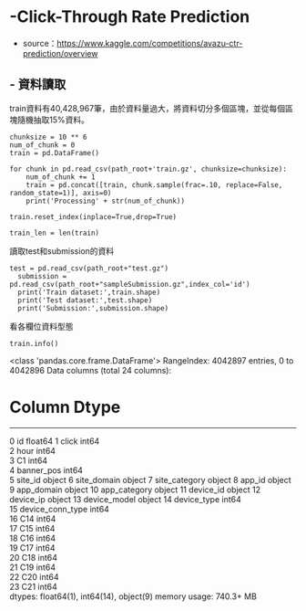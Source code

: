 # -Click-Through Rate Prediction
  - source：https://www.kaggle.com/competitions/avazu-ctr-prediction/overview

##  - 資料讀取
  train資料有40,428,967筆，由於資料量過大，將資料切分多個區塊，並從每個區塊隨機抽取15%資料。

<pre><code>chunksize = 10 ** 6
num_of_chunk = 0
train = pd.DataFrame()
    
for chunk in pd.read_csv(path_root+'train.gz', chunksize=chunksize):
    num_of_chunk += 1
    train = pd.concat([train, chunk.sample(frac=.10, replace=False, random_state=1)], axis=0)
    print('Processing' + str(num_of_chunk))     
    
train.reset_index(inplace=True,drop=True)

train_len = len(train)</code></pre>
  
  讀取test和submission的資料
  <pre><code>test = pd.read_csv(path_root+"test.gz")
  submission = pd.read_csv(path_root+"sampleSubmission.gz",index_col='id')
  print('Train dataset:',train.shape)
  print('Test dataset:',test.shape)
  print('Submission:',submission.shape)</code></pre>
  
  看各欄位資料型態
  <pre><code>train.info()</code></pre>
<class 'pandas.core.frame.DataFrame'>
RangeIndex: 4042897 entries, 0 to 4042896
Data columns (total 24 columns):
 #   Column            Dtype  
---  ------            -----  
 0   id                float64
 1   click             int64  
 2   hour              int64  
 3   C1                int64  
 4   banner_pos        int64  
 5   site_id           object 
 6   site_domain       object 
 7   site_category     object 
 8   app_id            object 
 9   app_domain        object 
 10  app_category      object 
 11  device_id         object 
 12  device_ip         object 
 13  device_model      object 
 14  device_type       int64  
 15  device_conn_type  int64  
 16  C14               int64  
 17  C15               int64  
 18  C16               int64  
 19  C17               int64  
 20  C18               int64  
 21  C19               int64  
 22  C20               int64  
 23  C21               int64  
dtypes: float64(1), int64(14), object(9)
memory usage: 740.3+ MB
  
